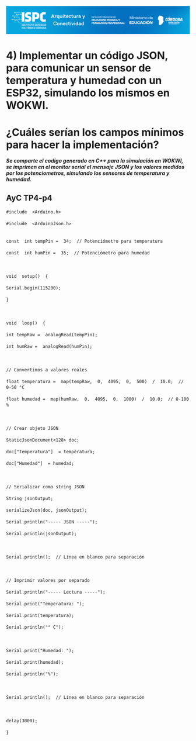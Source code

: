 ![Carátula](../../E%20assets/caratula.png)


# 4) Implementar un código JSON, para comunicar un sensor de temperatura y humedad con un ESP32, simulando los mismos en WOKWI.
# ¿Cuáles serían los campos mínimos para hacer la implementación?  

***Se comparte el codigo generado  en C++ para la simulación en WOKWI, se imprimen en el monitor serial el mensaje JSON y los valores medidos por los potenciometros, simulando los sensores de temperatura y humedad.***  

## AyC TP4-p4

    #include  <Arduino.h>
    
    #include  <ArduinoJson.h>
    
    
    const  int tempPin =  34;  // Potenciómetro para temperatura
    
    const  int humPin =  35;  // Potenciómetro para humedad
    
      
    
    void  setup()  {
    
    Serial.begin(115200);
    
    }
    
      
    
    void  loop()  {
    
    int tempRaw =  analogRead(tempPin);
    
    int humRaw =  analogRead(humPin);
    
      
    
    // Convertimos a valores reales
    
    float temperatura =  map(tempRaw,  0,  4095,  0,  500)  /  10.0;  // 0-50 °C
    
    float humedad =  map(humRaw,  0,  4095,  0,  1000)  /  10.0;  // 0-100 %
    
      
    
    // Crear objeto JSON
    
    StaticJsonDocument<128> doc;
    
    doc["Temperatura"]  = temperatura;
    
    doc["Humedad"]  = humedad;
    
      
    
    // Serializar como string JSON
    
    String jsonOutput;
    
    serializeJson(doc, jsonOutput);
    
    Serial.println("----- JSON -----");
    
    Serial.println(jsonOutput);
    
      
    
    Serial.println();  // Línea en blanco para separación
    
      
    
    // Imprimir valores por separado
    
    Serial.println("----- Lectura -----");
    
    Serial.print("Temperatura: ");
    
    Serial.print(temperatura);
    
    Serial.println("° C");
    
      
    
    Serial.print("Humedad: ");
    
    Serial.print(humedad);
    
    Serial.println("%");
    
      
    
    Serial.println();  // Línea en blanco para separación
    
      
    
    delay(3000);
    
    }